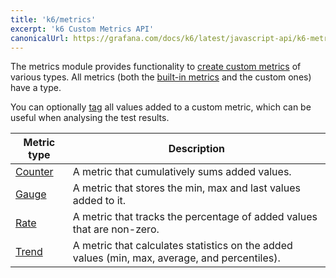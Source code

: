 ```yaml
---
title: 'k6/metrics'
excerpt: 'k6 Custom Metrics API'
canonicalUrl: https://grafana.com/docs/k6/latest/javascript-api/k6-metrics/
---
```


The metrics module provides functionality to [create custom metrics](/using-k6/metrics/create-custom-metrics) of various types.
All metrics (both the [built-in metrics](/using-k6/metrics/reference) and the custom ones) have a type.

You can optionally [tag](/using-k6/tags-and-groups) all values added to a custom metric, which can be useful when analysing the test results.

| Metric type                                   | Description                                                                                              |
| --------------------------------------------- | -------------------------------------------------------------------------------------------------------- |
| [Counter](/javascript-api/k6-metrics/counter) | A metric that cumulatively sums added values.                                                            |
| [Gauge](/javascript-api/k6-metrics/gauge)     | A metric that stores the min, max and last values added to it.                                           |
| [Rate](/javascript-api/k6-metrics/rate)       | A metric that tracks the percentage of added values that are non-zero.                                   |
| [Trend](/javascript-api/k6-metrics/trend)     | A metric that calculates statistics on the added values (min, max, average, and percentiles). |

